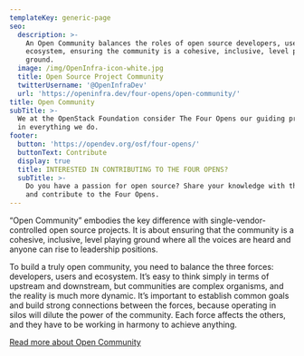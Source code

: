 ```yaml
---
templateKey: generic-page
seo:
  description: >-
    An Open Community balances the roles of open source developers, users and
    ecosystem, ensuring the community is a cohesive, inclusive, level playing
    ground. 
  image: /img/OpenInfra-icon-white.jpg
  title: Open Source Project Community
  twitterUsername: '@OpenInfraDev'
  url: 'https://openinfra.dev/four-opens/open-community/'
title: Open Community
subTitle: >-
  We at the OpenStack Foundation consider The Four Opens our guiding principles
  in everything we do.
footer:
  button: 'https://opendev.org/osf/four-opens/'
  buttonText: Contribute
  display: true
  title: INTERESTED IN CONTRIBUTING TO THE FOUR OPENS?
  subTitle: >-
    Do you have a passion for open source? Share your knowledge with the world
    and contribute to the Four Opens.
---
```

“Open Community” embodies the key difference with single-vendor-controlled open source projects. It is about ensuring that the community is a cohesive, inclusive, level playing ground where all the voices are heard and anyone can rise to leadership positions.

To build a truly open community, you need to balance the three forces: developers, users and ecosystem. It’s easy to think simply in terms of upstream and downstream, but communities are complex organisms, and the reality is much more dynamic. It’s important to establish common goals and build strong connections between the forces, because operating in silos will dilute the power of the community. Each force affects the others, and they have to be working in harmony to achieve anything.

[Read more about Open Community](https://opendev.org/osf/four-opens/src/branch/master/doc/source/opencommunity.rst)
